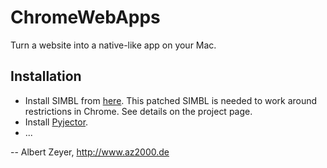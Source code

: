 ChromeWebApps
=============

Turn a website into a native-like app on your Mac.

Installation
------------
* Install SIMBL from [here](https://github.com/albertz/simbl). This patched SIMBL is needed to work around restrictions in Chrome. See details on the project page.
* Install [Pyjector](https://github.com/albertz/Pyjector).
* ...

-- Albert Zeyer, <http://www.az2000.de>

